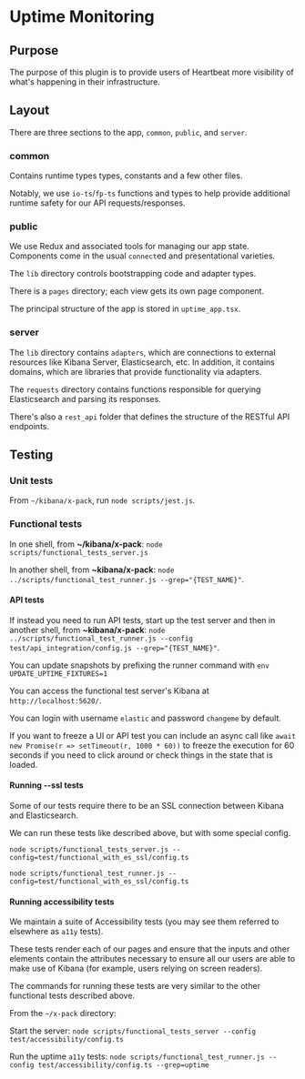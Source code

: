 # Uptime Monitoring

## Purpose

The purpose of this plugin is to provide users of Heartbeat more visibility of what's happening
in their infrastructure.

## Layout

There are three sections to the app, `common`, `public`, and `server`.

### common

Contains runtime types types, constants and a few other files.

Notably, we use `io-ts`/`fp-ts` functions and types to help provide
additional runtime safety for our API requests/responses.

### public

We use Redux and associated tools for managing our app state. Components come in the usual `connect`ed and
presentational varieties.

The `lib` directory controls bootstrapping code and adapter types.

There is a `pages` directory; each view gets its own page component.

The principal structure of the app is stored in `uptime_app.tsx`.

### server

The `lib` directory contains `adapters`, which are connections to external resources like Kibana
Server, Elasticsearch, etc. In addition, it contains domains, which are libraries that provide
functionality via adapters.

The `requests` directory contains functions responsible for querying Elasticsearch and parsing its
responses.

There's also a `rest_api` folder that defines the structure of the RESTful API endpoints.

## Testing

### Unit tests

From `~/kibana/x-pack`, run `node scripts/jest.js`.

### Functional tests

In one shell, from **~/kibana/x-pack**:
`node scripts/functional_tests_server.js`

In another shell, from **~kibana/x-pack**:
`node ../scripts/functional_test_runner.js --grep="{TEST_NAME}"`.

#### API tests

If instead you need to run API tests, start up the test server and then in another shell, from **~kibana/x-pack**:
`node ../scripts/functional_test_runner.js --config test/api_integration/config.js --grep="{TEST_NAME}"`.

You can update snapshots by prefixing the runner command with `env UPDATE_UPTIME_FIXTURES=1`

You can access the functional test server's Kibana at `http://localhost:5620/`.

You can login with username `elastic` and password `changeme` by default.

If you want to freeze a UI or API test you can include an async call like `await new Promise(r => setTimeout(r, 1000 * 60))`
to freeze the execution for 60 seconds if you need to click around or check things in the state that is loaded.

#### Running --ssl tests

Some of our tests require there to be an SSL connection between Kibana and Elasticsearch.

We can run these tests like described above, but with some special config.

`node scripts/functional_tests_server.js --config=test/functional_with_es_ssl/config.ts`

`node scripts/functional_test_runner.js --config=test/functional_with_es_ssl/config.ts`

#### Running accessibility tests

We maintain a suite of Accessibility tests (you may see them referred to elsewhere as `a11y` tests).

These tests render each of our pages and ensure that the inputs and other elements contain the
attributes necessary to ensure all our users are able to make use of Kibana (for example, users relying
on screen readers).

The commands for running these tests are very similar to the other functional tests described above.

From the `~/x-pack` directory:

Start the server: `node scripts/functional_tests_server --config test/accessibility/config.ts`

Run the uptime `a11y` tests: `node scripts/functional_test_runner.js --config test/accessibility/config.ts --grep=uptime`
